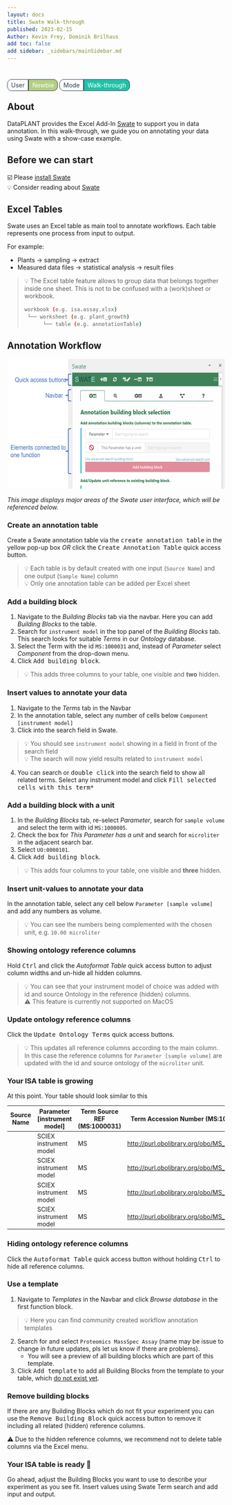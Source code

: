 ```yaml
---
layout: docs
title: Swate Walk-through
published: 2023-02-15
Author: Kevin Frey, Dominik Brilhaus
add toc: false
add sidebar: _sidebars/mainSidebar.md
---
```


<br>

<span style="color: #2D3E50; padding: 4px 8px;text-align: center; border-radius: 10px 0px 0px 10px; border: solid 1px;">User</span><span style="background-color: #B4CE82;color:white; padding: 4px 8px;text-align: center; border-radius: 0px 10px 10px 0px; border: solid 1px #2D3E50">Newbie</span>  <span style="color: #2D3E50; padding: 4px 8px;text-align: center; border-radius: 10px 0px 0px 10px; border: solid 1px;">Mode</span><span style="background-color: #1FC2A7;color:white; padding: 4px 8px;text-align: center; border-radius: 0px 10px 10px 0px; border: solid 1px #2D3E50">Walk-through</span>

## About

DataPLANT provides the Excel Add-In [Swate](./../implementation/Swate.html) to support you in data annotation.
In this walk-through, we guide you on annotating your data using Swate with a show-case example.

## Before we can start

:ballot_box_with_check: Please [install Swate](./../SwateManual/Docs01-Installing-Swate.html)  
:bulb: Consider reading about [Swate](./../implementation/Swate.html)

## Excel Tables

Swate uses an Excel table as main tool to annotate workflows. Each table represents one process from input to output.

For example:

- Plants &rarr; sampling &rarr; extract
- Measured data files  &rarr; statistical analysis  &rarr; result files

> :bulb: The Excel table feature allows to group data that belongs together inside one sheet. This is not to be confused with a (work)sheet or workbook.
> ```bash
> workbook (e.g. isa.assay.xlsx)
>  └── worksheet (e.g. plant_growth)
>       └── table (e.g. annotationTable)
> ```

## Annotation Workflow

<img src="./../img/Swate-Overlay-Exp.jpg?v27.01.202" style="height: 300px">

*This image displays major areas of the Swate user interface, which will be referenced below.*

### Create an annotation table

Create a Swate annotation table via the <kbd>create annotation table</kbd> in the yellow pop-up box *OR* click the <kbd>Create Annotation Table</kbd> quick access button.
  
> :bulb: Each table is by default created with one input (`Source Name`) and one output (`Sample Name`) column  
> :bulb: Only one annotation table can be added per Excel sheet

### Add a building block

1. Navigate to the *Building Blocks* tab via the navbar. Here you can add *Building Blocks* to the table.
2. Search for `instrument model` in the top panel of the *Building Blocks* tab. This search looks for suitable *Terms* in our *Ontology* database.
3. Select the Term with the id `MS:1000031` and, instead of *Parameter* select *Component* from the drop-down menu. 
4. Click <kbd>Add building block</kbd>.

> :bulb: This adds three columns to your table, one visible and **two** hidden.

### Insert values to annotate your data

1. Navigate to the *Terms* tab in the Navbar
2. In the annotation table, select any number of cells below `Component [instrument model]`
3. Click into the search field in Swate.

> :bulb: You should see `instrument model` showing in a field in front of the search field  
> :bulb: The search will now yield results related to `instrument model`

4. You can search or <kbd>double click</kbd> into the search field to show all related terms. Select any instrument model and click <kbd>Fill selected cells with this term*</kbd>

### Add a building block with a unit

1. In the *Building Blocks* tab, re-select *Parameter*, search for `sample volume` and select the term with id `MS:1000005`.
2. Check the box for *This Parameter has a unit* and search for `microliter` in the adjacent search bar.
3. Select `UO:0000101`.
4. Click <kbd>Add building block</kbd>.

> :bulb: This adds four columns to your table, one visible and **three** hidden.

### Insert unit-values to annotate your data

In the annotation table, select any cell below `Parameter [sample volume]` and add any numbers as volume.

> :bulb: You can see the numbers being complemented with the chosen unit, e.g. `10.00 microliter`

### Showing ontology reference columns

Hold <kbd>Ctrl</kbd> and click the *Autoformat Table* quick access button to adjust column widths and un-hide all hidden columns.

> :bulb: You can see that your instrument model of choice was added with id and source Ontology in the reference (hidden) columns.  
> :warning: This feature is currently not supported on MacOS

### Update ontology reference columns

Click the <kbd>Update Ontology Terms</kbd> quick access buttons.

> :bulb: This updates all reference columns according to the main column. In this case the reference columns for `Parameter [sample volume]` are updated with the id and source ontology of the `microliter` unit.

### Your ISA table is growing

At this point. Your table should look similar to this

<div class="table-container">

| Source Name 	| Parameter [instrument model] 	| Term Source REF (MS:1000031) 	| Term Accession Number (MS:1000031)        	| Parameter [sample volume] 	| Unit       	| Term Source REF (MS:1000005) 	| Term Accession Number (MS:1000005)        	| Sample Name 	|
|-------------	|------------------------------	|------------------------------	|-------------------------------------------	|---------------------------	|------------	|------------------------------	|-------------------------------------------	|-------------	|
|             	| SCIEX instrument model       	| MS                           	| http://purl.obolibrary.org/obo/MS_1000121 	| 10.00 microliter          	| microliter 	| UO                           	| http://purl.obolibrary.org/obo/UO_0000101 	|             	|
|             	| SCIEX instrument model       	| MS                           	| http://purl.obolibrary.org/obo/MS_1000121 	| 5.00 microliter           	| microliter 	| UO                           	| http://purl.obolibrary.org/obo/UO_0000101 	|             	|
|             	| SCIEX instrument model       	| MS                           	| http://purl.obolibrary.org/obo/MS_1000121 	| 5.00 microliter           	| microliter 	| UO                           	| http://purl.obolibrary.org/obo/UO_0000101 	|             	|
|             	| SCIEX instrument model       	| MS                           	| http://purl.obolibrary.org/obo/MS_1000121 	| 5.00 microliter           	| microliter 	| UO                           	| http://purl.obolibrary.org/obo/UO_0000101 	|             	|

</div>

### Hiding ontology reference columns

Click the <kbd>Autoformat Table</kbd> quick access button without holding <kbd>Ctrl</kbd> to hide all reference columns.

### Use a template

1. Navigate to *Templates* in the Navbar and click *Browse database* in the first function block.

> :bulb: Here you can find community created workflow annotation templates

2. Search for and select `Proteomics MassSpec Assay` (name may be issue to change in future updates, pls let us know if there are problems).
    - You will see a preview of all building blocks which are part of this template.
3. Click <kbd>Add template</kbd> to add all Building Blocks from the template to your table, which <u>do not exist yet</u>.

### Remove building blocks

If there are any Building Blocks which do not fit your experiment you can use the <kbd>Remove Building Block</kbd> quick access button to remove it including all related (hidden) reference columns.

:warning: Due to the hidden reference columns, we recommend not to delete table columns via the Excel menu. 

### Your ISA table is ready 🎉

Go ahead, adjust the Building Blocks you want to use to describe your experiment as you see fit.
Insert values using Swate Term search and add input and output.
